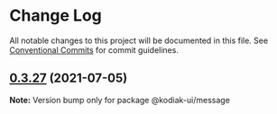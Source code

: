 # Change Log

All notable changes to this project will be documented in this file.
See [Conventional Commits](https://conventionalcommits.org) for commit guidelines.

## [0.3.27](https://github.com/skyverge/kodiak-ui/compare/@kodiak-ui/message@0.3.26...@kodiak-ui/message@0.3.27) (2021-07-05)

**Note:** Version bump only for package @kodiak-ui/message
